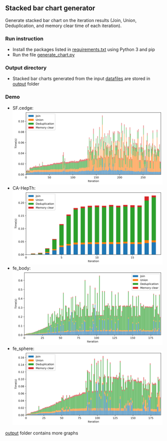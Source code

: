 ## Stacked bar chart generator
Generate stacked bar chart on the iteration results (Join, Union, Deduplication, and memory clear time of each iteration).

### Run instruction
- Install the packages listed in [requirements.txt](requirements.txt) using Python 3 and pip
- Run the file [generate_chart.py](generate_chart.py)

### Output directory
- Stacked bar charts generated from the input [datafiles](data) are stored in [output](output) folder

### Demo 
- SF.cedge:
  ![alt sf.cedge](output/SF.cedge.png)
- CA-HepTh:
  ![alt CA-HepTh](output/CA-HepTh.png)
- fe_body:
  ![alt fe_body](output/fe_body.png)
- fe_sphere:
  ![alt fe_sphere](output/fe_sphere.png)

[output](output) folder contains more graphs